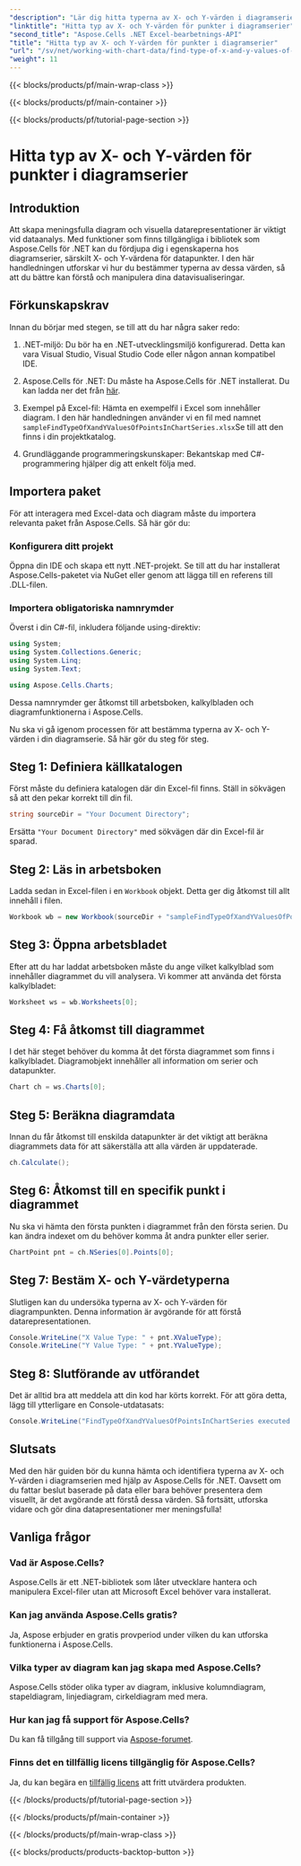 ```yaml
---
"description": "Lär dig hitta typerna av X- och Y-värden i diagramserier med hjälp av Aspose.Cells för .NET med den här detaljerade och lättförståeliga guiden."
"linktitle": "Hitta typ av X- och Y-värden för punkter i diagramserier"
"second_title": "Aspose.Cells .NET Excel-bearbetnings-API"
"title": "Hitta typ av X- och Y-värden för punkter i diagramserier"
"url": "/sv/net/working-with-chart-data/find-type-of-x-and-y-values-of-points-in-chart-series/"
"weight": 11
---
```


{{< blocks/products/pf/main-wrap-class >}}

{{< blocks/products/pf/main-container >}}

{{< blocks/products/pf/tutorial-page-section >}}

# Hitta typ av X- och Y-värden för punkter i diagramserier

## Introduktion

Att skapa meningsfulla diagram och visuella datarepresentationer är viktigt vid dataanalys. Med funktioner som finns tillgängliga i bibliotek som Aspose.Cells för .NET kan du fördjupa dig i egenskaperna hos diagramserier, särskilt X- och Y-värdena för datapunkter. I den här handledningen utforskar vi hur du bestämmer typerna av dessa värden, så att du bättre kan förstå och manipulera dina datavisualiseringar.

## Förkunskapskrav

Innan du börjar med stegen, se till att du har några saker redo:

1. .NET-miljö: Du bör ha en .NET-utvecklingsmiljö konfigurerad. Detta kan vara Visual Studio, Visual Studio Code eller någon annan kompatibel IDE.
   
2. Aspose.Cells för .NET: Du måste ha Aspose.Cells för .NET installerat. Du kan ladda ner det från [här](https://releases.aspose.com/cells/net/).

3. Exempel på Excel-fil: Hämta en exempelfil i Excel som innehåller diagram. I den här handledningen använder vi en fil med namnet `sampleFindTypeOfXandYValuesOfPointsInChartSeries.xlsx`Se till att den finns i din projektkatalog.

4. Grundläggande programmeringskunskaper: Bekantskap med C#-programmering hjälper dig att enkelt följa med.

## Importera paket

För att interagera med Excel-data och diagram måste du importera relevanta paket från Aspose.Cells. Så här gör du:

### Konfigurera ditt projekt

Öppna din IDE och skapa ett nytt .NET-projekt. Se till att du har installerat Aspose.Cells-paketet via NuGet eller genom att lägga till en referens till .DLL-filen.

### Importera obligatoriska namnrymder

Överst i din C#-fil, inkludera följande using-direktiv:

```csharp
using System;
using System.Collections.Generic;
using System.Linq;
using System.Text;

using Aspose.Cells.Charts;
```

Dessa namnrymder ger åtkomst till arbetsboken, kalkylbladen och diagramfunktionerna i Aspose.Cells.

Nu ska vi gå igenom processen för att bestämma typerna av X- och Y-värden i din diagramserie. Så här gör du steg för steg.

## Steg 1: Definiera källkatalogen

Först måste du definiera katalogen där din Excel-fil finns. Ställ in sökvägen så att den pekar korrekt till din fil.

```csharp
string sourceDir = "Your Document Directory";
```

Ersätta `"Your Document Directory"` med sökvägen där din Excel-fil är sparad.

## Steg 2: Läs in arbetsboken

Ladda sedan in Excel-filen i en `Workbook` objekt. Detta ger dig åtkomst till allt innehåll i filen.

```csharp
Workbook wb = new Workbook(sourceDir + "sampleFindTypeOfXandYValuesOfPointsInChartSeries.xlsx");
```

## Steg 3: Öppna arbetsbladet

Efter att du har laddat arbetsboken måste du ange vilket kalkylblad som innehåller diagrammet du vill analysera. Vi kommer att använda det första kalkylbladet:

```csharp
Worksheet ws = wb.Worksheets[0];
```

## Steg 4: Få åtkomst till diagrammet

I det här steget behöver du komma åt det första diagrammet som finns i kalkylbladet. Diagramobjekt innehåller all information om serier och datapunkter.

```csharp
Chart ch = ws.Charts[0];
```

## Steg 5: Beräkna diagramdata

Innan du får åtkomst till enskilda datapunkter är det viktigt att beräkna diagrammets data för att säkerställa att alla värden är uppdaterade.

```csharp
ch.Calculate();
```

## Steg 6: Åtkomst till en specifik punkt i diagrammet

Nu ska vi hämta den första punkten i diagrammet från den första serien. Du kan ändra indexet om du behöver komma åt andra punkter eller serier.

```csharp
ChartPoint pnt = ch.NSeries[0].Points[0];
```

## Steg 7: Bestäm X- och Y-värdetyperna

Slutligen kan du undersöka typerna av X- och Y-värden för diagrampunkten. Denna information är avgörande för att förstå datarepresentationen.

```csharp
Console.WriteLine("X Value Type: " + pnt.XValueType);
Console.WriteLine("Y Value Type: " + pnt.YValueType);
```

## Steg 8: Slutförande av utförandet

Det är alltid bra att meddela att din kod har körts korrekt. För att göra detta, lägg till ytterligare en Console-utdatasats:

```csharp
Console.WriteLine("FindTypeOfXandYValuesOfPointsInChartSeries executed successfully.");
```

## Slutsats

Med den här guiden bör du kunna hämta och identifiera typerna av X- och Y-värden i diagramserien med hjälp av Aspose.Cells för .NET. Oavsett om du fattar beslut baserade på data eller bara behöver presentera dem visuellt, är det avgörande att förstå dessa värden. Så fortsätt, utforska vidare och gör dina datapresentationer mer meningsfulla!

## Vanliga frågor

### Vad är Aspose.Cells?
Aspose.Cells är ett .NET-bibliotek som låter utvecklare hantera och manipulera Excel-filer utan att Microsoft Excel behöver vara installerat.

### Kan jag använda Aspose.Cells gratis?
Ja, Aspose erbjuder en gratis provperiod under vilken du kan utforska funktionerna i Aspose.Cells.

### Vilka typer av diagram kan jag skapa med Aspose.Cells?
Aspose.Cells stöder olika typer av diagram, inklusive kolumndiagram, stapeldiagram, linjediagram, cirkeldiagram med mera.

### Hur kan jag få support för Aspose.Cells?
Du kan få tillgång till support via [Aspose-forumet](https://forum.aspose.com/c/cells/9).

### Finns det en tillfällig licens tillgänglig för Aspose.Cells?
Ja, du kan begära en [tillfällig licens](https://purchase.aspose.com/temporary-license/) att fritt utvärdera produkten.

{{< /blocks/products/pf/tutorial-page-section >}}

{{< /blocks/products/pf/main-container >}}

{{< /blocks/products/pf/main-wrap-class >}}

{{< blocks/products/products-backtop-button >}}